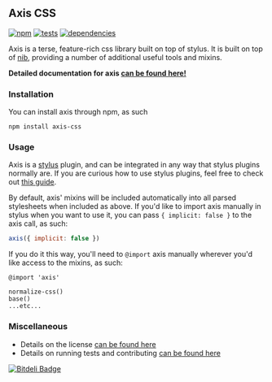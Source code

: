 Axis CSS
---------

[![npm](https://badge.fury.io/js/axis.png)](http://badge.fury.io/js/axis)
[![tests](https://travis-ci.org/jenius/axis.png?branch=master)](https://travis-ci.org/jenius/axis)
[![dependencies](https://david-dm.org/jenius/axis.png)](https://david-dm.org/jenius/axis)

Axis is a terse, feature-rich css library built on top of stylus. It is built on top of [nib](http://visionmedia.github.io/nib/), providing a number of additional useful tools and mixins.

**Detailed documentation for axis [can be found here!](http://roots.cx/axis)**

### Installation

You can install axis through npm, as such

```
npm install axis-css
```

### Usage

Axis is a [stylus](http://learnboost.github.io/stylus/) plugin, and can be integrated in any way that stylus plugins normally are. If you are curious how to use stylus plugins, feel free to check out [this guide](https://gist.github.com/jenius/8263065).

By default, axis' mixins will be included automatically into all parsed stylesheets when included as above. If you'd like to import axis manually in stylus when you want to use it, you can pass `{ implicit: false }` to the axis call, as such:

```js
axis({ implicit: false })
```

If you do it this way, you'll need to `@import` axis manually wherever you'd like access to the mixins, as such:

```styl
@import 'axis'

normalize-css()
base()
...etc...
```

### Miscellaneous

- Details on the license [can be found here](license.md)
- Details on running tests and contributing [can be found here](contributing.md)

[![Bitdeli Badge](https://d2weczhvl823v0.cloudfront.net/jenius/axis/trend.png)](https://bitdeli.com/free "Bitdeli Badge")
